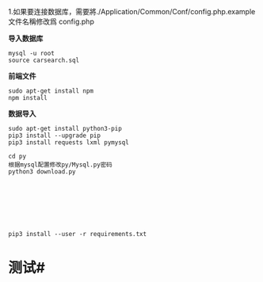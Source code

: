 1.如果要连接数据库，需要將./Application/Common/Conf/config.php.example 文件名稱修改爲 config.php



**导入数据库**

	mysql -u root
	source carsearch.sql


**前端文件**

	sudo apt-get install npm
	npm install


**数据导入**

	sudo apt-get install python3-pip
	pip3 install --upgrade pip
	pip3 install requests lxml pymysql

	cd py
	根据mysql配置修改py/Mysql.py密码
	python3 download.py








	pip3 install --user -r requirements.txt

# 测试#


